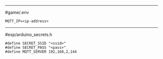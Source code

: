 
***
#game/.env
```
MQTT_IP=<ip-address>
```
***
#esp/arduino_secrets.h
```
#define SECRET_SSID "<ssid>"
#define SECRET_PASS "<pass>"
#define MQTT_SERVER 192,168,2,144
```